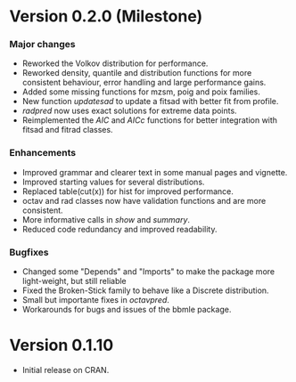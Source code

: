 # Version 0.2.0 (Milestone)
### Major changes
- Reworked the Volkov distribution for performance.
- Reworked density, quantile and distribution functions for more consistent behaviour, 
error handling and large performance gains.
- Added some missing functions for mzsm, poig and poix families.
- New function *updatesad* to update a fitsad with better fit from profile.
- *radpred* now uses exact solutions for extreme data points.
- Reimplemented the *AIC* and *AICc* functions for better integration with fitsad and fitrad classes.

### Enhancements
- Improved grammar and clearer text in some manual pages and vignette.
- Improved starting values for several distributions.
- Replaced table(cut(x)) for hist for improved performance.
- octav and rad classes now have validation functions and are more consistent.
- More informative calls in *show* and *summary*.
- Reduced code redundancy and improved readability.

### Bugfixes
- Changed some "Depends" and "Imports" to make the package more light-weight, but still reliable
- Fixed the Broken-Stick family to behave like a Discrete distribution.
- Small but importante fixes in *octavpred*.
- Workarounds for bugs and issues of the bbmle package.

# Version 0.1.10
- Initial release on CRAN.
